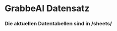 






































































































































































































































































































































































































































































































# GrabbeAI Datensatz





### Die aktuellen Datentabellen sind in /sheets/


